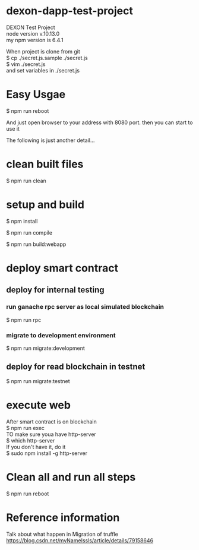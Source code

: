 # dexon-dapp-test-project
DEXON Test Project  
node version v.10.13.0  
my npm version is 6.4.1  

When project is clone from git  
$ cp ./secret.js.sample ./secret.js   
$ vim ./secret.js  
and set variables in ./secret.js  

# Easy Usgae
$ npm run reboot  

And just open browser to your address with 8080 port. then you can start to use it  

The following is just another detail...   

# clean built files
$ npm run clean  

# setup and build
$ npm install  

$ npm run compile  

$ npm run build:webapp  

# deploy smart contract
## deploy for internal testing
### run ganache rpc server as local simulated blockchain
$ npm run rpc  
### migrate to development environment
$ npm run migrate:development  

## deploy for read blockchain in testnet
$ npm run migrate:testnet  

# execute web
After smart contract is on blockchain     
$ npm run exec    
TO make sure youa have http-server   
$ which http-server    
If you don't have it, do it    
$ sudo npm install -g http-server   



# Clean all and run all steps  
$ npm run reboot

# Reference information
Talk about what happen in Migration of truffle
https://blog.csdn.net/myNameIssls/article/details/79158646
